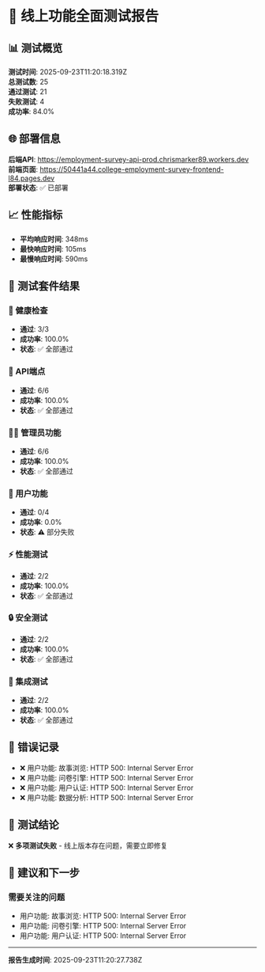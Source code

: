 # 🧪 线上功能全面测试报告

## 📊 测试概览

**测试时间**: 2025-09-23T11:20:18.319Z  
**总测试数**: 25  
**通过测试**: 21  
**失败测试**: 4  
**成功率**: 84.0%

## 🌐 部署信息

**后端API**: https://employment-survey-api-prod.chrismarker89.workers.dev  
**前端页面**: https://50441a44.college-employment-survey-frontend-l84.pages.dev  
**部署状态**: ✅ 已部署

## 📈 性能指标

- **平均响应时间**: 348ms
- **最快响应时间**: 105ms
- **最慢响应时间**: 590ms

## 🧪 测试套件结果


### 🏥 健康检查
- **通过**: 3/3
- **成功率**: 100.0%
- **状态**: ✅ 全部通过

### 🔌 API端点
- **通过**: 6/6
- **成功率**: 100.0%
- **状态**: ✅ 全部通过

### 👨‍💼 管理员功能
- **通过**: 6/6
- **成功率**: 100.0%
- **状态**: ✅ 全部通过

### 👤 用户功能
- **通过**: 0/4
- **成功率**: 0.0%
- **状态**: ⚠️ 部分失败

### ⚡ 性能测试
- **通过**: 2/2
- **成功率**: 100.0%
- **状态**: ✅ 全部通过

### 🔒 安全测试
- **通过**: 2/2
- **成功率**: 100.0%
- **状态**: ✅ 全部通过

### 🔗 集成测试
- **通过**: 2/2
- **成功率**: 100.0%
- **状态**: ✅ 全部通过


## 🚨 错误记录

- ❌ 用户功能: 故事浏览: HTTP 500: Internal Server Error
- ❌ 用户功能: 问卷引擎: HTTP 500: Internal Server Error
- ❌ 用户功能: 用户认证: HTTP 500: Internal Server Error
- ❌ 用户功能: 数据分析: HTTP 500: Internal Server Error

## 🎯 测试结论

❌ **多项测试失败** - 线上版本存在问题，需要立即修复

## 🔧 建议和下一步

### 需要关注的问题
- 用户功能: 故事浏览: HTTP 500: Internal Server Error
- 用户功能: 问卷引擎: HTTP 500: Internal Server Error
- 用户功能: 用户认证: HTTP 500: Internal Server Error

---
**报告生成时间**: 2025-09-23T11:20:27.738Z
